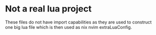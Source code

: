 # Not a real lua project

These files do not have import capabilities as they are used to construct one
big lua file which is then used as nix nvim extraLuaConfig.

